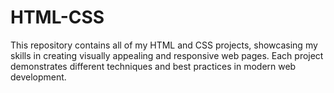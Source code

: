 # HTML-CSS
This repository contains all of my HTML and CSS projects, showcasing my skills in creating visually appealing and responsive web pages. Each project demonstrates different techniques and best practices in modern web development.
